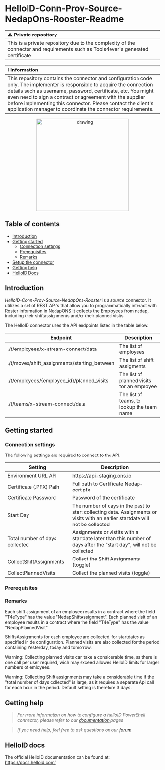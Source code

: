 # HelloID-Conn-Prov-Source-NedapOns-Rooster-Readme


| :warning: Private repository |
|:---------------------------|
| This is a private repository due to the complexity of the connector and requirements such as Tools4ever's generated certificate |

| :information_source: Information |
|:---------------------------|
| This repository contains the connector and configuration code only. The implementer is responsible to acquire the connection details such as username, password, certificate, etc. You might even need to sign a contract or agreement with the supplier before implementing this connector. Please contact the client's application manager to coordinate the connector requirements. |

<p align="center">
  <img src="https://user-images.githubusercontent.com/68013812/94918899-c672c700-04b3-11eb-9132-7125bbf77fa5.png"
   alt="drawing" style="width:300px;"/>
</p>

## Table of contents

- [Introduction](#Introduction)
- [Getting started](#Getting-started)
  + [Connection settings](#Connection-settings)
  + [Prerequisites](#Prerequisites)
  + [Remarks](#Remarks)
- [Setup the connector](@Setup-The-Connector)
- [Getting help](#Getting-help)
- [HelloID Docs](#HelloID-docs)

## Introduction

_HelloID-Conn-Prov-Source-NedapOns-Rooster_ is a _source_ connector. It utilizes a set of REST API's that allow you to programmatically interact with Roster information in NedapONS
It collects the Employees from nedap, including their shiftassignments and/or their planned visits


The HelloID connector uses the API endpoints listed in the table below.


| Endpoint     | Description |
| ------------ | ----------- |
| ./t/employees/x-stream-connect/data             | The list of employees  |
| ./t/moves/shift_assignments/starting_between    | The list of shift assigments  |
| ./t/employees/{employee_id}/planned_visits | The list of planned visits for an employee |
| ./t/teams/x-stream-connect/data |The list of teams, to lookup the team name |

## Getting started

### Connection settings

The following settings are required to connect to the API.

| Setting                         | Description                                                                                                 |
| ------------------------------- | ----------------------------------------------------------------------------------------------------------- |
| Environment URL API             | https://api-staging.ons.io                                                                                  |
| Certificate (.PFX) Path         | Full path to Certificate Nedap-cert.pfx                                                                    |
| Certificate Password            | Password of the certificate                                                                                 |
| Start Day                       | The number of days in the past to start collecting data. Assignments or visits with an earlier startdate will not be collected |
| Total number of days collected  | Assignments or vistits with a startdate later than this number of days after the "start day", will not be collected |
| CollectShiftAssignments         | Collect the Shift Assignments (toggle)                                                                   |
| CollectPlannedVisits            | Collect the planned visits (toggle)

### Prerequisites

### Remarks
 Each shift assignment of an employee results in a contract where the field "T4eType" has the value "NedapShiftAssignment".
 Each planned visit of an employee results in a contract where the field "T4eType" has the value "NedapPlannedVisit"

 ShiftsAssignments for each employee are collected, for startdates as specified in de configuration.
 Planned visits are also collected for the period containing Yesterday, today and tomorrow.

 Warning: Collecting planned visits can take a considerable time, as there is one call per user required, wich may exceed allowed HelloID limits for larger numbers of emloyees.

 Warning: Collecting Shift assignments may take a considerable time if the "total number of days collected" is large, as it requires a separate Api call for each hour in the period. Default setting is therefore 3 days.

## Getting help

> _For more information on how to configure a HelloID PowerShell connector, please refer to our [documentation](https://docs.helloid.com/hc/en-us/articles/360012557600-Configure-a-custom-PowerShell-source-system) pages_

> _If you need help, feel free to ask questions on our [forum](https://forum.helloid.com)_

## HelloID docs

The official HelloID documentation can be found at: https://docs.helloid.com/
